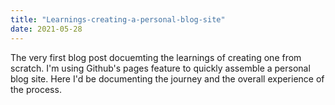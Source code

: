 ```yaml
---
title: "Learnings-creating-a-personal-blog-site"
date: 2021-05-28
---
```


The very first blog post docuemting the learnings of creating one from scratch. I'm using Github's pages feature to quickly assemble a personal blog site. 
Here I'd be documenting the journey and the overall experience of the process.
